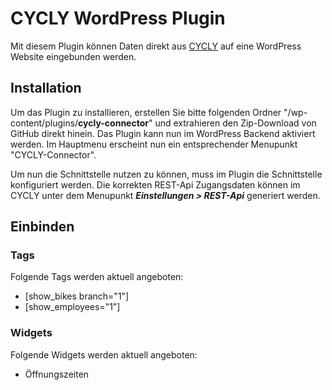 # CYCLY WordPress Plugin

Mit diesem Plugin können Daten direkt aus [CYCLY](https://cycly.ch/) auf eine WordPress Website eingebunden werden.

## Installation

Um das Plugin zu installieren, erstellen Sie bitte folgenden Ordner "/wp-content/plugins/**cycly-connector**" und extrahieren den Zip-Download von GitHub direkt hinein. Das Plugin kann nun im WordPress Backend aktiviert werden. Im Hauptmenu erscheint nun ein entsprechender Menupunkt "CYCLY-Connector".

Um nun die Schnittstelle nutzen zu können, muss im Plugin die Schnittstelle konfiguriert werden. Die korrekten REST-Api Zugangsdaten können im CYCLY unter dem Menupunkt ***Einstellungen > REST-Api*** generiert werden.

## Einbinden
### Tags
Folgende Tags werden aktuell angeboten:
* [show_bikes branch="1"]
* [show_employees="1"]

### Widgets
Folgende Widgets werden aktuell angeboten:
* Öffnungszeiten
